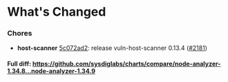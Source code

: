 # What's Changed

### Chores
- **host-scanner** [5c072ad2](https://github.com/sysdiglabs/charts/commit/5c072ad2848b04e172fa5e38670452030f6b31f2): release vuln-host-scanner 0.13.4 ([#2181](https://github.com/sysdiglabs/charts/issues/2181))
#### Full diff: https://github.com/sysdiglabs/charts/compare/node-analyzer-1.34.8...node-analyzer-1.34.9
